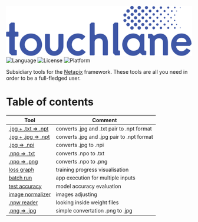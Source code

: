 ![LOGO](https://github.com/touchlane/NetapixTools/blob/master/Assets/logo.svg)
![Language](https://img.shields.io/badge/language-python-blue.svg)
![License](https://img.shields.io/badge/license-MIT-blue.svg)
![Platform](https://img.shields.io/badge/platform-MacOS-lightgrey.svg)

Subsidiary tools for the [Netapix](https://github.com/touchlane/Netapix) framework. These tools are all you need in order to be a full-fledged user.

# Table of contents
| Tool | Comment |
| ------------- | ------------- |
| [.jpg + .txt => .npt](https://github.com/touchlane/NetapixTools/tree/jpg_and_txt_to_npt) | converts .jpg and .txt pair to .npt format |
| [.jpg + .jpg => .npt](https://github.com/touchlane/NetapixTools/tree/jpg_and_jpg_to_npt) | converts .jpg and .jpg pair to .npt format |
| [.jpg => .npi](https://github.com/touchlane/NetapixTools/tree/jpg_to_npi) | converts .jpg to .npi |
| [.npo => .txt](https://github.com/touchlane/NetapixTools/tree/npo_to_txt) | converts .npo to .txt |
| [.npo => .png](https://github.com/touchlane/NetapixTools/tree/npo_to_png) | converts .npo to .png |
| [loss graph](https://github.com/touchlane/NetapixTools/tree/loss_graph) | training progress visualisation |
| [batch run](https://github.com/touchlane/NetapixTools/tree/batch_run_script) | app execution for multiple inputs |
| [test accuracy](https://github.com/touchlane/NetapixTools/tree/accuracy_script) | model accuracy evaluation |
| [image normalizer](https://github.com/touchlane/NetapixTools/tree/image_normalizer) | images adjusting |
| [.npw reader](https://github.com/touchlane/NetapixTools/tree/npw_interpreter) | looking inside weight files  |
| [.png => .jpg](https://github.com/touchlane/NetapixTools/tree/png_to_jpg) | simple convertation .png to .jpg |
